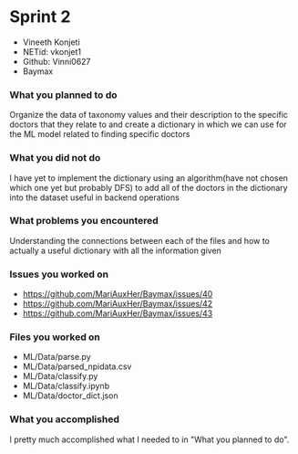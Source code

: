# Sprint 2
- Vineeth Konjeti
- NETid: vkonjet1
- Github: Vinni0627
- Baymax

### What you planned to do
Organize the data of taxonomy values and their description to the specific doctors that they relate to
and create a dictionary in which we can use for the ML model related to finding specific doctors


### What you did not do
I have yet to implement the dictionary using an algorithm(have not chosen which one yet but probably DFS) to  add all of the doctors 
in the dictionary into the dataset useful in backend operations

### What problems you encountered
Understanding the connections between each of the files and how to actually a useful dictionary with all the information given

### Issues you worked on
- https://github.com/MariAuxHer/Baymax/issues/40
- https://github.com/MariAuxHer/Baymax/issues/42
- https://github.com/MariAuxHer/Baymax/issues/43

### Files you worked on
- ML/Data/parse.py
- ML/Data/parsed_npidata.csv
- ML/Data/classify.py
- ML/Data/classify.ipynb
- ML/Data/doctor_dict.json

### What you accomplished
I pretty much accomplished what I needed to in "What you planned to do".
